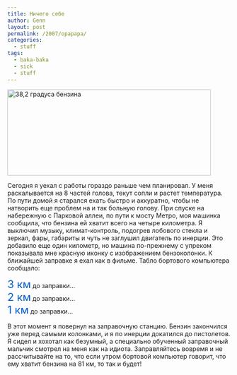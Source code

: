 ```yaml
---
title: Ничего себе
author: Genn
layout: post
permalink: /2007/opapapa/
categories:
  - stuff
tags:
  - baka-baka
  - sick
  - stuff
---
```

<img src='http://mega.genn.org/=^_^=/uploads/2007/11/sickgas.jpg' alt='38,2 градуса бензина' width="460" height="195" />

Сегодня я уехал с работы гораздо раньше чем планировал. У меня раскалывается на 8 частей голова, текут сопли и растет температура. По пути домой я старался ехать быстро и аккуратно, чтобы не натворить еще проблем на и так больную голову. При спуске на набережную с Парковой аллеи, по пути к мосту Метро, моя машинка сообщила, что бензина ей хватит всего на четыре километра. Я выключил музыку, климат-контроль, подогрев лобового стекла и зеркал, фары, габариты и чуть не заглушил двигатель по инерции. Это добавило еще один километр, но машина по-прежнему с упреком показывала мне красную иконку с изображением бензоколонки. К ближайшей заправке я ехал как в фильме. Табло бортового компьютера сообщало:  
  
<span style="font-size: 24px; color: #005bcd;">3 км</span> до заправки…  
<span style="font-size: 24px; color: #005bcd;">2 км</span> до заправки…  
<span style="font-size: 24px; color: #005bcd;">1 км</span> до заправки…

В этот момент я повернул на заправочную станцию. Бензин закончился уже перед самыми колонками, и я по инерции докатился до пистолетов. Я сидел и хохотал как безумный, а специально обученный заправочный мальчик смотрел на меня как на идиота. Заправляйтесь вовремя и не рассчитывайте на то, что если утром бортовой компьютер говорит, что ему хватит бензина на 81 км, то так и будет!